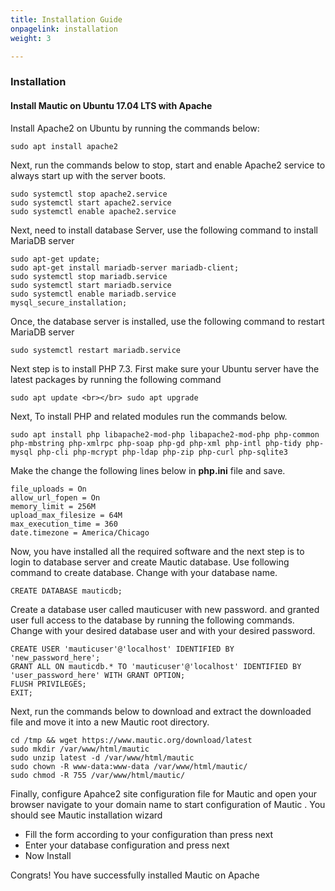 ```yaml
---
title: Installation Guide
onpagelink: installation
weight: 3

---
```


### **Installation**

#### Install Mautic on Ubuntu 17.04 LTS with Apache

Install Apache2 on Ubuntu by running the commands below:

 ```
sudo apt install apache2
 ```

Next, run the commands below to stop, start and enable Apache2 service to always start up with the server boots.

 ```
sudo systemctl stop apache2.service
sudo systemctl start apache2.service
sudo systemctl enable apache2.service
 ```

Next, need to install database Server, use the following command to install MariaDB server

 ```
 sudo apt-get update;  
sudo apt-get install mariadb-server mariadb-client; 
sudo systemctl stop mariadb.service
sudo systemctl start mariadb.service
sudo systemctl enable mariadb.service
mysql_secure_installation;

 ```

Once, the database server is installed, use the following command to restart MariaDB server

 ```
 sudo systemctl restart mariadb.service
 ```

Next step is to install PHP 7.3. First make sure your Ubuntu server have the latest packages by running the following command

 ```
 sudo apt update <br></br> sudo apt upgrade
 ```

Next, To install PHP and related modules run the commands below.

 ```
 sudo apt install php libapache2-mod-php libapache2-mod-php php-common php-mbstring php-xmlrpc php-soap php-gd php-xml php-intl php-tidy php-mysql php-cli php-mcrypt php-ldap php-zip php-curl php-sqlite3

 ```

 Make the change the following lines below in **php.ini** file and save.

 ```
file_uploads = On
allow_url_fopen = On
memory_limit = 256M
upload_max_filesize = 64M
max_execution_time = 360
date.timezone = America/Chicago
 ```

Now, you have installed all the required software and the next step is to login to database server and create Mautic database. Use following command to create database. Change with your database name.

 ```
CREATE DATABASE mauticdb;
 ```

Create a database user called mauticuser with new password. and granted user full access to the database by running the following commands. Change with your desired database user and with your desired password.

 ```
CREATE USER 'mauticuser'@'localhost' IDENTIFIED BY 'new_password_here';
GRANT ALL ON mauticdb.* TO 'mauticuser'@'localhost' IDENTIFIED BY 'user_password_here' WITH GRANT OPTION;
FLUSH PRIVILEGES;
EXIT;

 ```

Next, run the commands below to download and extract the downloaded file and move it into a new Mautic root directory.

 ```
cd /tmp && wget https://www.mautic.org/download/latest
sudo mkdir /var/www/html/mautic
sudo unzip latest -d /var/www/html/mautic
sudo chown -R www-data:www-data /var/www/html/mautic/
sudo chmod -R 755 /var/www/html/mautic/

 ```

Finally, configure Apahce2 site configuration file for Mautic and open your browser navigate to your domain name to start configuration of Mautic . You should see Mautic installation wizard

- Fill the form according to your configuration than press next
- Enter your database configuration and press next
- Now Install

Congrats! You have successfully installed Mautic on Apache
